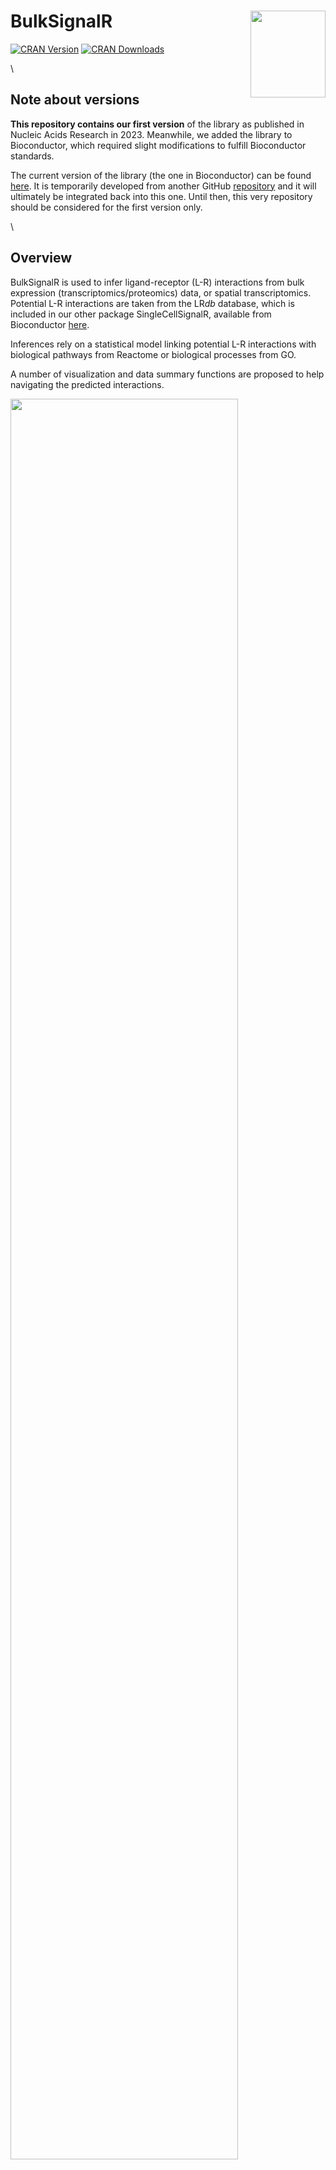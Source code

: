 
# BulkSignalR <img  width="120" height="139" src="man/figures/logo.png" align="right" />

<!-- badges: start -->
[![CRAN Version](https://www.r-pkg.org/badges/version/BulkSignalR)](https://cran.r-project.org/package=BulkSignalR)
[![CRAN Downloads](https://cranlogs.r-pkg.org/badges/BulkSignalR)](https://cran.r-project.org/package=BulkSignalR)
<!-- badges: end -->

\

## Note about versions

**This repository contains our first version** of the library as published
in Nucleic Acids Research in 2023. Meanwhile, we added the library to
Bioconductor, which required slight modifications to fulfill Bioconductor
standards.

The current version of the library (the one in Bioconductor) can be found
[here](https://www.bioconductor.org/packages/release/bioc/html/BulkSignalR.html).
It is temporarily developed from another GitHub
[repository](https://github.com/ZheFrench/BulkSignalR) and it will ultimately
be integrated back into this one. Until then, this very repository should be
considered for the first version only.

\

## Overview

BulkSignalR is used to infer ligand-receptor (L-R) interactions from bulk
expression (transcriptomics/proteomics) data, or spatial
transcriptomics. Potential L-R interactions are taken from the
LR*db* database, which is  included in our other package SingleCellSignalR,
available from Bioconductor [here](https://www.bioconductor.org/packages/release/bioc/html/SingleCellSignalR.html).

Inferences rely on a statistical model linking potential
L-R interactions with biological pathways from Reactome or biological
processes from GO.

A number of visualization and data summary functions are proposed to
help navigating the predicted interactions.


<img   src="man/figures/workflow.png" align="center" width="85%" height="85%" />
  

## Installation

``` R

# BulkSignalR is not included in BioConductor yet.
# Installation goes via GitHub:
# install.packages("devtools")
devtools::install_github("jcolinge/BulkSignalR",build_vignettes = TRUE)

# To read the vignette
# browseVignettes("BulkSignalR")

```

## Notes

For a version history/change logs, see the [NEWS file](https://github.com/jcolinge/BulksignalR/blob/master/NEWS.md).


**BulkSignalR** has been successfully installed on Mac OS X, Linux, and Windows using R version 4.2.


The code in this repository is published with the [CeCILL](https://github.com/jcolinge/BulksignalR/blob/master/LICENSE.md) License.


<!-- badges: start -->
[![Generic badge](https://img.shields.io/badge/License-CeCILL-green.svg)](https://shields.io/)
<!-- badges: end -->



